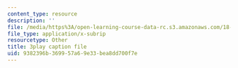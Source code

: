 ```yaml
---
content_type: resource
description: ''
file: /media/https%3A/open-learning-course-data-rc.s3.amazonaws.com/18-01sc-single-variable-calculus-fall-2010/9382396b369957a69e33bea8dd700f7e_kCPVBl953eY.vtt
file_type: application/x-subrip
resourcetype: Other
title: 3play caption file
uid: 9382396b-3699-57a6-9e33-bea8dd700f7e
---
```

